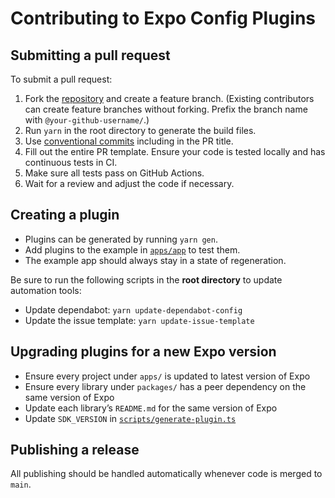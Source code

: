 # Contributing to Expo Config Plugins

## Submitting a pull request

To submit a pull request:

1. Fork the [repository](https://github.com/expo/config-plugins) and create a feature branch. (Existing contributors can create feature branches without forking. Prefix the branch name with `@your-github-username/`.)
2. Run `yarn` in the root directory to generate the build files.
3. Use [conventional commits](https://www.conventionalcommits.org/en/v1.0.0/) including in the PR title.
4. Fill out the entire PR template. Ensure your code is tested locally and has continuous tests in CI.
5. Make sure all tests pass on GitHub Actions.
6. Wait for a review and adjust the code if necessary.

## Creating a plugin

- Plugins can be generated by running `yarn gen`.
- Add plugins to the example in [`apps/app`](/apps/app/package.json) to test them.
- The example app should always stay in a state of regeneration.

Be sure to run the following scripts in the **root directory** to update automation tools:

- Update dependabot: `yarn update-dependabot-config`
- Update the issue template: `yarn update-issue-template`

## Upgrading plugins for a new Expo version

- Ensure every project under `apps/` is updated to latest version of Expo
- Ensure every library under `packages/` has a peer dependency on the same version of Expo
- Update each library’s `README.md` for the same version of Expo
- Update `SDK_VERSION` in [`scripts/generate-plugin.ts`](https://github.com/expo/config-plugins/blob/566f54e785147d88cb4c98490c3e536ee7ef3001/scripts/generate-plugin.ts#L67)

## Publishing a release

All publishing should be handled automatically whenever code is merged to `main`.
